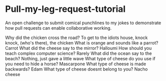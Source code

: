 # Pull-my-leg-request-tutorial
An open challenge to submit comical punchlines to my jokes to demonstrate how pull requests can enable collaborative working.

Why did the chicken cross the road?
To get to the idiots house, knock knock, (who's there), the chicken
What is orange and sounds like a parrot?
Carrot
What did the cheese say to the mirror?
Halloumi
How should you teach complex computer science?
Rarely
What did the ocean say to the beach?
Nothing, just gave a little wave
What type of cheese do you use if you need to hide a horse?
Mascarpone
What type of cheese is made backwards?
Edam
What type of cheese doesnt belong to you?
Nacho cheese
